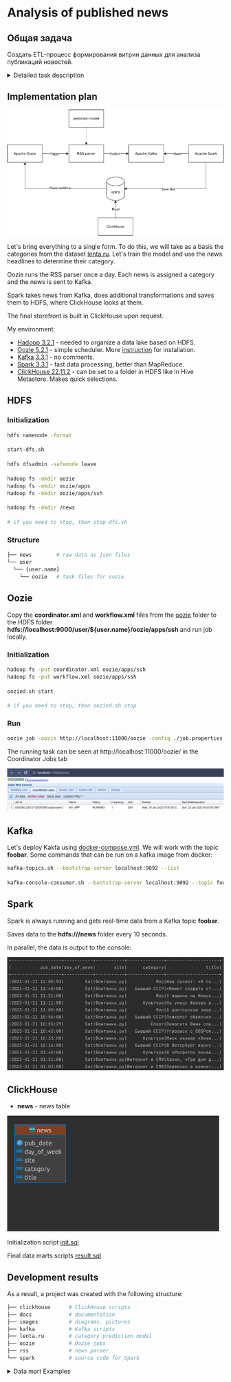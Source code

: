 # Analysis of published news

## Общая задача

Создать ETL-процесс формирования витрин данных для анализа публикаций новостей.<details>
   <summary>Detailed task description</summary>

- Develop data loading scripts in 2 modes:
     - Initializing - loading a full source data snapshot
     - Incremental - loading delta data for the past day

- Organize the correct data storage structure
     - Raw data layer
     - Intermediate layer
     - Data marts layer

As a result of the work of the software product, it is necessary to write a script that generates a data mart with the following content

- General part of data marts:
   - Category surrogate key
   - Name of category
- Data mart 1:
   - The total number of news from all sources in this category for all time
   - The number of news in this category for each of the sources for all time
- Data mart 2:
   - The total number of news from all sources for this category in the last 24 hours
   - The number of news in this category for each source in the last 24 hours
- Data mart 3:
   - Average number of publications in this category per day
   - The day on which the maximum number of publications in this category was made
- Data mart 4:
   - The number of news publications in this category by day of the week

**Addition**:

Because in different sources, the names and variety of categories may differ, you need to bring everything to a single look.

**Sources**:

- https://lenta.ru/rss/
- https://www.vedomosti.ru/rss/news
- https://tass.ru/rss/v2.xml

</details>

## Implementation plan

![Chart1](images/diagram.drawio.png)

Let's bring everything to a single form. To do this, we will take as a basis the categories from the dataset [lenta.ru](https://github.com/yutkin/Lenta.Ru-News-Dataset/releases). Let's train the model and use the news headlines to determine their category.

Oozie runs the RSS parser once a day. Each news is assigned a category and the news is sent to Kafka.

Spark takes news from Kafka, does additional transformations and saves them to HDFS, where ClickHouse looks at them.

The final storefront is built in ClickHouse upon request.

My environment:

- [Hadoop 3.2.1](https://hadoop.apache.org/docs/stable/hadoop-project-dist/hadoop-common/SingleCluster.html#Pseudo-Distributed_Operation) - needed to organize a data lake based on HDFS.
- [Oozie 5.2.1](https://oozie.apache.org/docs/5.2.1/DG_QuickStart.html) - simple scheduler. More [instruction](https://www.cloudduggu.com/oozie/installation/) for installation.
- [Kafka 3.3.1](./kafka/) - no comments.
- [Spark 3.3.1](https://spark.apache.org/downloads.html) - fast data processing, better than MapReduce.
- [ClickHouse 22.11.2](https://clickhouse.com/docs/ru/getting-started/install/) - can be set to a folder in HDFS like in Hive Metastore. Makes quick selections.

## HDFS

### Initialization

```bash
hdfs namenode -format

start-dfs.sh

hdfs dfsadmin -safemode leave

hadoop fs -mkdir oozie
hadoop fs -mkdir oozie/apps
hadoop fs -mkdir oozie/apps/ssh

hadoop fs -mkdir /news

# if you need to stop, then stop-dfs.sh
```

### Structure

```bash
├── news        # raw data as json files
└── user
  └── {user.name}
    └── oozie   # task files for oozie
```

## Oozie

Copy the **coordinator.xml** and **workflow.xml** files from the [oozie](./oozie/) folder to the HDFS folder **hdfs://localhost:9000/user/${user.name}/oozie/apps/ssh** and run job locally.

### Initialization

```bash
hadoop fs -put coordinator.xml oozie/apps/ssh
hadoop fs -put workflow.xml oozie/apps/ssh

oozied.sh start

# if you need to stop, then oozied.sh stop
```
### Run

```bash
oozie job -oozie http://localhost:11000/oozie -config ./job.properties -run
```

The running task can be seen at http://localhost:11000/oozie/ in the Coordinator Jobs tab

![oozie](./images/oozie.png)

## Kafka

Let's deploy Kakfa using [docker-compose.yml](./kafka/docker-compose.yml). We will work with the topic **foobar**. Some commands that can be run on a kafka image from docker:

```bash
kafka-topics.sh --bootstrap-server localhost:9092 --list

kafka-console-consumer.sh --bootstrap-server localhost:9092 --topic foobar --from-beginning
```

## Spark

Spark is always running and gets real-time data from a Kafka topic **foobar**.

Saves data to the **hdfs:///news** folder every 10 seconds.

In parallel, the data is output to the console:

![spark](./images/spark.png)

## ClickHouse

- **news** - news table

![ER](images/er.png)

Initialization script [init.sql](./clickhouse/init.sql)

Final data marts scripts [result.sql](./clickhouse/result.sql)

## Development results

As a result, a project was created with the following structure:

```bash
├── clickhouse      # ClickHouse scripts
├── docs            # documentation
├── images          # diagrams, pictures
├── kafka           # Kafka scripts
├── lenta.ru        # category prediction model
├── oozie           # Oozie jobs
├── rss             # news parser
└── spark           # source code for Spark
```
<details>
  <summary>Data mart Examples</summary>

- Data marts 1, 2:

  ![dataset12](./images/dataset_1_2.png)

- Data mart 3:

  ![dataset3](./images/dataset_3.png)

- Data mart 4:

  ![dataset4](./images/dataset_4.png)

</details>